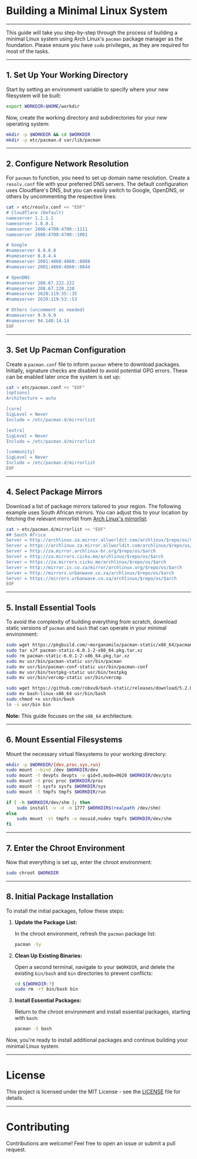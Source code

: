 # Building a Minimal Linux System

---

This guide will take you step-by-step through the process of building a minimal Linux system using Arch Linux's `pacman` package manager as the foundation. Please ensure you have `sudo` privileges, as they are required for most of the tasks.

---

## 1. Set Up Your Working Directory

Start by setting an environment variable to specify where your new filesystem will be built:

```bash
export WORKDIR=$HOME/workdir
```

Now, create the working directory and subdirectories for your new operating system:

```bash
mkdir -p $WORKDIR && cd $WORKDIR
mkdir -p etc/pacman.d var/lib/pacman
```

---

## 2. Configure Network Resolution

For `pacman` to function, you need to set up domain name resolution. Create a `resolv.conf` file with your preferred DNS servers. The default configuration uses Cloudflare's DNS, but you can easily switch to Google, OpenDNS, or others by uncommenting the respective lines:

```bash
cat > etc/resolv.conf << "EOF"
# Cloudflare (Default)
nameserver 1.1.1.1
nameserver 1.0.0.1
nameserver 2606:4700:4700::1111
nameserver 2606:4700:4700::1001

# Google
#nameserver 8.8.8.8
#nameserver 8.8.4.4
#nameserver 2001:4860:4860::8888
#nameserver 2001:4860:4860::8844

# OpenDNS
#nameserver 208.67.222.222
#nameserver 208.67.220.220
#nameserver 2620:119:35::35
#nameserver 2620:119:53::53

# Others (uncomment as needed)
#nameserver 9.9.9.9
#nameserver 94.140.14.14
EOF
```

---

## 3. Set Up Pacman Configuration

Create a `pacman.conf` file to inform `pacman` where to download packages. Initially, signature checks are disabled to avoid potential GPG errors. These can be enabled later once the system is set up:

```bash
cat > etc/pacman.conf << "EOF"
[options]
Architecture = auto

[core]
SigLevel = Never 
Include = /etc/pacman.d/mirrorlist

[extra]
SigLevel = Never
Include = /etc/pacman.d/mirrorlist

[community]
SigLevel = Never
Include = /etc/pacman.d/mirrorlist
EOF
```

---

## 4. Select Package Mirrors

Download a list of package mirrors tailored to your region. The following example uses South African mirrors. You can adjust this to your location by fetching the relevant mirrorlist from [Arch Linux's mirrorlist](https://archlinux.org/mirrorlist/):

```bash
cat > etc/pacman.d/mirrorlist << "EOF"
## South Africa
Server = http://archlinux.za.mirror.allworldit.com/archlinux/$repo/os/$arch
Server = https://archlinux.za.mirror.allworldit.com/archlinux/$repo/os/$arch
Server = http://za.mirror.archlinux-br.org/$repo/os/$arch
Server = http://za.mirrors.cicku.me/archlinux/$repo/os/$arch
Server = https://za.mirrors.cicku.me/archlinux/$repo/os/$arch
Server = http://mirror.is.co.za/mirror/archlinux.org/$repo/os/$arch
Server = http://mirrors.urbanwave.co.za/archlinux/$repo/os/$arch
Server = https://mirrors.urbanwave.co.za/archlinux/$repo/os/$arch
EOF
```

---

## 5. Install Essential Tools

To avoid the complexity of building everything from scratch, download static versions of `pacman` and `bash` that can operate in your minimal environment:

```bash
sudo wget https://pkgbuild.com/~morganamilo/pacman-static/x86_64/pacman-static-6.0.1-2-x86_64.pkg.tar.xz
sudo tar xJf pacman-static-6.0.1-2-x86_64.pkg.tar.xz
sudo rm pacman-static-6.0.1-2-x86_64.pkg.tar.xz
sudo mv usr/bin/pacman-static usr/bin/pacman
sudo mv usr/bin/pacman-conf-static usr/bin/pacman-conf
sudo mv usr/bin/testpkg-static usr/bin/testpkg
sudo mv usr/bin/vercmp-static usr/bin/vercmp

sudo wget https://github.com/robxu9/bash-static/releases/download/5.2.015-1.2.3-2/bash-linux-x86_64
sudo mv bash-linux-x86_64 usr/bin/bash
sudo chmod +x usr/bin/bash
ln -s usr/bin bin
```

**Note:** This guide focuses on the `x86_64` architecture.

---

## 6. Mount Essential Filesystems

Mount the necessary virtual filesystems to your working directory:

```bash
mkdir -p $WORKDIR/{dev,proc,sys,run}
sudo mount --bind /dev $WORKDIR/dev
sudo mount -t devpts devpts -o gid=5,mode=0620 $WORKDIR/dev/pts
sudo mount -t proc proc $WORKDIR/proc
sudo mount -t sysfs sysfs $WORKDIR/sys
sudo mount -t tmpfs tmpfs $WORKDIR/run

if [ -h $WORKDIR/dev/shm ]; then
    sudo install -v -d -m 1777 $WORKDIR$(realpath /dev/shm)
else
    sudo mount -vt tmpfs -o nosuid,nodev tmpfs $WORKDIR/dev/shm
fi
```

---

## 7. Enter the Chroot Environment

Now that everything is set up, enter the chroot environment:

```bash
sudo chroot $WORKDIR
```

---

## 8. Initial Package Installation

To install the initial packages, follow these steps:

1. **Update the Package List:**

   In the chroot environment, refresh the `pacman` package list:

    ```bash
    pacman -Sy
    ```

2. **Clean Up Existing Binaries:**

   Open a second terminal, navigate to your `$WORKDIR`, and delete the existing `bin/bash` and `bin` directories to prevent conflicts:

    ```bash
    cd ${WORKDIR:?}
    sudo rm -rf bin/bash bin
    ```

3. **Install Essential Packages:**

   Return to the chroot environment and install essential packages, starting with `bash`:

    ```bash
    pacman -S bash
    ```

Now, you're ready to install additional packages and continue building your minimal Linux system.

---

# License

This project is licensed under the MIT License - see the [LICENSE](LICENSE) file for details.

---

# Contributing

Contributions are welcome! Feel free to open an issue or submit a pull request.